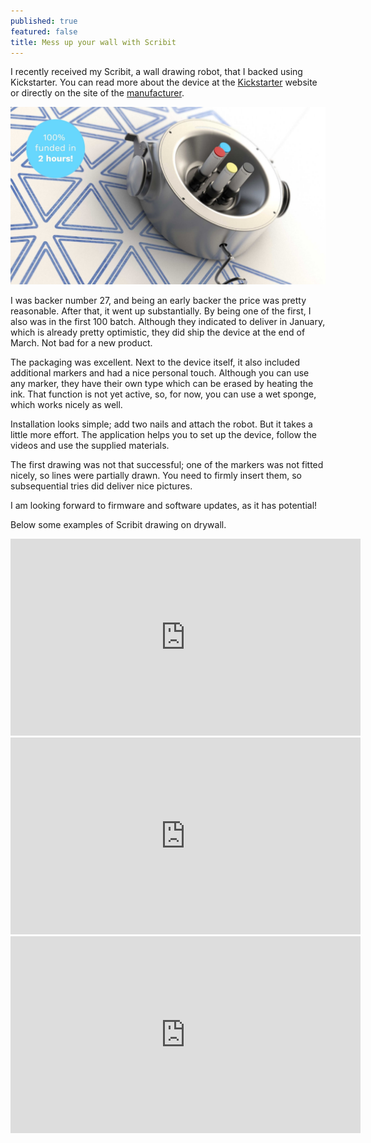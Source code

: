 ```yaml
---
published: true
featured: false
title: Mess up your wall with Scribit
---
```

I recently received my Scribit, a wall drawing robot, that I backed using Kickstarter. You can read more about the device at the [Kickstarter](https://www.kickstarter.com/projects/1864378255/scribit-turn-your-wall-into-an-interactive-canvas) website or directly on the site of the [manufacturer](https://scribit.design).

![36de0d70013ddf640977f7de4d1b155d_original.jpg](/images/36de0d70013ddf640977f7de4d1b155d_original.jpg)

I was backer number 27, and being an early backer the price was pretty reasonable. After that, it went up substantially. By being one of the first, I also was in the first 100 batch. Although they indicated to deliver in January, which is already pretty optimistic, they did ship the device at the end of March. Not bad for a new product. 

The packaging was excellent. Next to the device itself, it also included additional markers and had a nice personal touch. Although you can use any marker, they have their own type which can be erased by heating the ink. That function is not yet active, so, for now, you can use a wet sponge, which works nicely as well.

Installation looks simple; add two nails and attach the robot. But it takes a little more effort. The application helps you to set up the device, follow the videos and use the supplied materials.

The first drawing was not that successful; one of the markers was not fitted nicely, so lines were partially drawn. You need to firmly insert them, so subsequential tries did deliver nice pictures.

I am looking forward to firmware and software updates, as it has potential!

Below some examples of Scribit drawing on drywall.

<iframe width="560" height="315" src="http://www.youtube.com/embed/tQa-2z5jN-U" frameborder="0"> </iframe>

<iframe width="560" height="315" src="http://www.youtube.com/embed/r-nX9tKYaaQ" frameborder="0"> </iframe>

<iframe width="560" height="315" src="http://www.youtube.com/embed/78ORSlDIrn0" frameborder="0"> </iframe>


